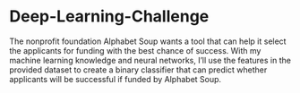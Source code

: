 # Deep-Learning-Challenge
The nonprofit foundation Alphabet Soup wants a tool that can help it select the applicants for funding with the best chance of success. With my machine learning knowledge and neural networks, I’ll use the features in the provided dataset to create a binary classifier that can predict whether applicants will be successful if funded by Alphabet Soup.
